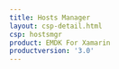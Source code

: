 ```yaml
---
title: Hosts Manager
layout: csp-detail.html
csp: hostsmgr
product: EMDK For Xamarin
productversion: '3.0'
---
```





